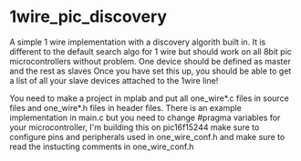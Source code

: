# 1wire_pic_discovery
A simple 1 wire implementation with a discovery algorith built in. It is different to the default search algo for 1 wire but should work on all 8bit pic microcontrollers without problem. One device should be defined as master and the rest as slaves
Once you have set this up, you should be able to get a list of all your slave devices attached to the 1wire line!

You need to make a project in mplab and put all one_wire*.c files in source files and one_wire*.h files in header files. 
There is an example implementation in main.c but you need to change #pragma variables for your microcontroller, I'm building this on pic16f15244
make sure to configure pins and peripherals used in one_wire_conf.h and make sure to read the instucting comments in one_wire_conf.h
